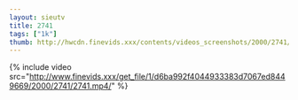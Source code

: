 ```yaml
--- 
layout: sieutv
title: 2741
tags: ["1k"]
thumb: http://hwcdn.finevids.xxx/contents/videos_screenshots/2000/2741/preview.mp4.jpg
---
```

{% include video src="http://www.finevids.xxx/get_file/1/d6ba992f4044933383d7067ed8449669/2000/2741/2741.mp4/" %} 
